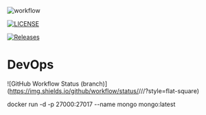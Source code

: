 ![workflow](https://github.com/evelinmihaylov/devops2/actions/workflows/main.yml/badge.svg)


[![LICENSE](https://img.shields.io/github/license/evelinmihaylov/devops2.svg?style=flat-square)](https://github.com/evelinmihaylov/devops2/blob/master/LICENSE)


[![Releases](https://img.shields.io/github/release/evelinmihaylov/devops2/all.svg?style=flat-square)](https://github.com/evelinmihaylov/devops2/releases)


# DevOps
![GitHub Workflow Status (branch)](https://img.shields.io/github/workflow/status/<username>/<repository>/<action name taken from main.yml>/<branch>?style=flat-square)


docker run -d -p 27000:27017 --name mongo mongo:latest